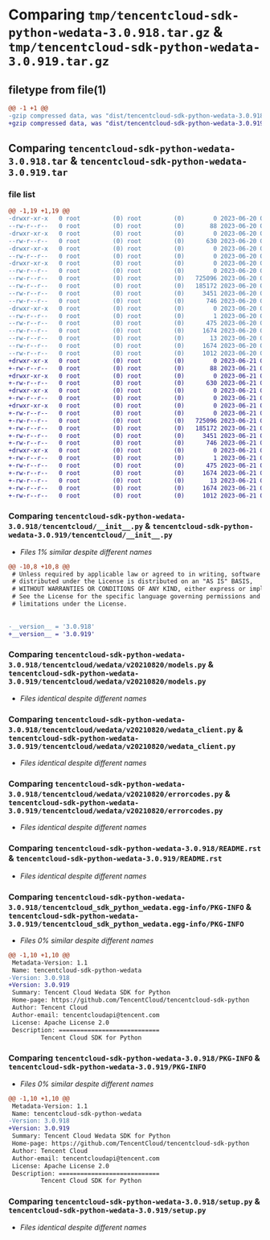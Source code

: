 # Comparing `tmp/tencentcloud-sdk-python-wedata-3.0.918.tar.gz` & `tmp/tencentcloud-sdk-python-wedata-3.0.919.tar.gz`

## filetype from file(1)

```diff
@@ -1 +1 @@
-gzip compressed data, was "dist/tencentcloud-sdk-python-wedata-3.0.918.tar", last modified: Tue Jun 20 02:52:57 2023, max compression
+gzip compressed data, was "dist/tencentcloud-sdk-python-wedata-3.0.919.tar", last modified: Wed Jun 21 00:40:59 2023, max compression
```

## Comparing `tencentcloud-sdk-python-wedata-3.0.918.tar` & `tencentcloud-sdk-python-wedata-3.0.919.tar`

### file list

```diff
@@ -1,19 +1,19 @@
-drwxr-xr-x   0 root         (0) root         (0)        0 2023-06-20 02:52:57.000000 tencentcloud-sdk-python-wedata-3.0.918/
--rw-r--r--   0 root         (0) root         (0)       88 2023-06-20 02:52:57.000000 tencentcloud-sdk-python-wedata-3.0.918/setup.cfg
-drwxr-xr-x   0 root         (0) root         (0)        0 2023-06-20 02:52:57.000000 tencentcloud-sdk-python-wedata-3.0.918/tencentcloud/
--rw-r--r--   0 root         (0) root         (0)      630 2023-06-20 02:52:57.000000 tencentcloud-sdk-python-wedata-3.0.918/tencentcloud/__init__.py
-drwxr-xr-x   0 root         (0) root         (0)        0 2023-06-20 02:52:57.000000 tencentcloud-sdk-python-wedata-3.0.918/tencentcloud/wedata/
--rw-r--r--   0 root         (0) root         (0)        0 2023-06-20 02:52:57.000000 tencentcloud-sdk-python-wedata-3.0.918/tencentcloud/wedata/__init__.py
-drwxr-xr-x   0 root         (0) root         (0)        0 2023-06-20 02:52:57.000000 tencentcloud-sdk-python-wedata-3.0.918/tencentcloud/wedata/v20210820/
--rw-r--r--   0 root         (0) root         (0)        0 2023-06-20 02:52:57.000000 tencentcloud-sdk-python-wedata-3.0.918/tencentcloud/wedata/v20210820/__init__.py
--rw-r--r--   0 root         (0) root         (0)   725096 2023-06-20 02:52:57.000000 tencentcloud-sdk-python-wedata-3.0.918/tencentcloud/wedata/v20210820/models.py
--rw-r--r--   0 root         (0) root         (0)   185172 2023-06-20 02:52:57.000000 tencentcloud-sdk-python-wedata-3.0.918/tencentcloud/wedata/v20210820/wedata_client.py
--rw-r--r--   0 root         (0) root         (0)     3451 2023-06-20 02:52:57.000000 tencentcloud-sdk-python-wedata-3.0.918/tencentcloud/wedata/v20210820/errorcodes.py
--rw-r--r--   0 root         (0) root         (0)      746 2023-06-20 02:52:57.000000 tencentcloud-sdk-python-wedata-3.0.918/README.rst
-drwxr-xr-x   0 root         (0) root         (0)        0 2023-06-20 02:52:57.000000 tencentcloud-sdk-python-wedata-3.0.918/tencentcloud_sdk_python_wedata.egg-info/
--rw-r--r--   0 root         (0) root         (0)        1 2023-06-20 02:52:57.000000 tencentcloud-sdk-python-wedata-3.0.918/tencentcloud_sdk_python_wedata.egg-info/dependency_links.txt
--rw-r--r--   0 root         (0) root         (0)      475 2023-06-20 02:52:57.000000 tencentcloud-sdk-python-wedata-3.0.918/tencentcloud_sdk_python_wedata.egg-info/SOURCES.txt
--rw-r--r--   0 root         (0) root         (0)     1674 2023-06-20 02:52:57.000000 tencentcloud-sdk-python-wedata-3.0.918/tencentcloud_sdk_python_wedata.egg-info/PKG-INFO
--rw-r--r--   0 root         (0) root         (0)       13 2023-06-20 02:52:57.000000 tencentcloud-sdk-python-wedata-3.0.918/tencentcloud_sdk_python_wedata.egg-info/top_level.txt
--rw-r--r--   0 root         (0) root         (0)     1674 2023-06-20 02:52:57.000000 tencentcloud-sdk-python-wedata-3.0.918/PKG-INFO
--rw-r--r--   0 root         (0) root         (0)     1012 2023-06-20 02:52:57.000000 tencentcloud-sdk-python-wedata-3.0.918/setup.py
+drwxr-xr-x   0 root         (0) root         (0)        0 2023-06-21 00:40:59.000000 tencentcloud-sdk-python-wedata-3.0.919/
+-rw-r--r--   0 root         (0) root         (0)       88 2023-06-21 00:40:59.000000 tencentcloud-sdk-python-wedata-3.0.919/setup.cfg
+drwxr-xr-x   0 root         (0) root         (0)        0 2023-06-21 00:40:59.000000 tencentcloud-sdk-python-wedata-3.0.919/tencentcloud/
+-rw-r--r--   0 root         (0) root         (0)      630 2023-06-21 00:40:59.000000 tencentcloud-sdk-python-wedata-3.0.919/tencentcloud/__init__.py
+drwxr-xr-x   0 root         (0) root         (0)        0 2023-06-21 00:40:59.000000 tencentcloud-sdk-python-wedata-3.0.919/tencentcloud/wedata/
+-rw-r--r--   0 root         (0) root         (0)        0 2023-06-21 00:40:59.000000 tencentcloud-sdk-python-wedata-3.0.919/tencentcloud/wedata/__init__.py
+drwxr-xr-x   0 root         (0) root         (0)        0 2023-06-21 00:40:59.000000 tencentcloud-sdk-python-wedata-3.0.919/tencentcloud/wedata/v20210820/
+-rw-r--r--   0 root         (0) root         (0)        0 2023-06-21 00:40:59.000000 tencentcloud-sdk-python-wedata-3.0.919/tencentcloud/wedata/v20210820/__init__.py
+-rw-r--r--   0 root         (0) root         (0)   725096 2023-06-21 00:40:59.000000 tencentcloud-sdk-python-wedata-3.0.919/tencentcloud/wedata/v20210820/models.py
+-rw-r--r--   0 root         (0) root         (0)   185172 2023-06-21 00:40:59.000000 tencentcloud-sdk-python-wedata-3.0.919/tencentcloud/wedata/v20210820/wedata_client.py
+-rw-r--r--   0 root         (0) root         (0)     3451 2023-06-21 00:40:59.000000 tencentcloud-sdk-python-wedata-3.0.919/tencentcloud/wedata/v20210820/errorcodes.py
+-rw-r--r--   0 root         (0) root         (0)      746 2023-06-21 00:40:59.000000 tencentcloud-sdk-python-wedata-3.0.919/README.rst
+drwxr-xr-x   0 root         (0) root         (0)        0 2023-06-21 00:40:59.000000 tencentcloud-sdk-python-wedata-3.0.919/tencentcloud_sdk_python_wedata.egg-info/
+-rw-r--r--   0 root         (0) root         (0)        1 2023-06-21 00:40:59.000000 tencentcloud-sdk-python-wedata-3.0.919/tencentcloud_sdk_python_wedata.egg-info/dependency_links.txt
+-rw-r--r--   0 root         (0) root         (0)      475 2023-06-21 00:40:59.000000 tencentcloud-sdk-python-wedata-3.0.919/tencentcloud_sdk_python_wedata.egg-info/SOURCES.txt
+-rw-r--r--   0 root         (0) root         (0)     1674 2023-06-21 00:40:59.000000 tencentcloud-sdk-python-wedata-3.0.919/tencentcloud_sdk_python_wedata.egg-info/PKG-INFO
+-rw-r--r--   0 root         (0) root         (0)       13 2023-06-21 00:40:59.000000 tencentcloud-sdk-python-wedata-3.0.919/tencentcloud_sdk_python_wedata.egg-info/top_level.txt
+-rw-r--r--   0 root         (0) root         (0)     1674 2023-06-21 00:40:59.000000 tencentcloud-sdk-python-wedata-3.0.919/PKG-INFO
+-rw-r--r--   0 root         (0) root         (0)     1012 2023-06-21 00:40:59.000000 tencentcloud-sdk-python-wedata-3.0.919/setup.py
```

### Comparing `tencentcloud-sdk-python-wedata-3.0.918/tencentcloud/__init__.py` & `tencentcloud-sdk-python-wedata-3.0.919/tencentcloud/__init__.py`

 * *Files 1% similar despite different names*

```diff
@@ -10,8 +10,8 @@
 # Unless required by applicable law or agreed to in writing, software
 # distributed under the License is distributed on an "AS IS" BASIS,
 # WITHOUT WARRANTIES OR CONDITIONS OF ANY KIND, either express or implied.
 # See the License for the specific language governing permissions and
 # limitations under the License.
 
 
-__version__ = '3.0.918'
+__version__ = '3.0.919'
```

### Comparing `tencentcloud-sdk-python-wedata-3.0.918/tencentcloud/wedata/v20210820/models.py` & `tencentcloud-sdk-python-wedata-3.0.919/tencentcloud/wedata/v20210820/models.py`

 * *Files identical despite different names*

### Comparing `tencentcloud-sdk-python-wedata-3.0.918/tencentcloud/wedata/v20210820/wedata_client.py` & `tencentcloud-sdk-python-wedata-3.0.919/tencentcloud/wedata/v20210820/wedata_client.py`

 * *Files identical despite different names*

### Comparing `tencentcloud-sdk-python-wedata-3.0.918/tencentcloud/wedata/v20210820/errorcodes.py` & `tencentcloud-sdk-python-wedata-3.0.919/tencentcloud/wedata/v20210820/errorcodes.py`

 * *Files identical despite different names*

### Comparing `tencentcloud-sdk-python-wedata-3.0.918/README.rst` & `tencentcloud-sdk-python-wedata-3.0.919/README.rst`

 * *Files identical despite different names*

### Comparing `tencentcloud-sdk-python-wedata-3.0.918/tencentcloud_sdk_python_wedata.egg-info/PKG-INFO` & `tencentcloud-sdk-python-wedata-3.0.919/tencentcloud_sdk_python_wedata.egg-info/PKG-INFO`

 * *Files 0% similar despite different names*

```diff
@@ -1,10 +1,10 @@
 Metadata-Version: 1.1
 Name: tencentcloud-sdk-python-wedata
-Version: 3.0.918
+Version: 3.0.919
 Summary: Tencent Cloud Wedata SDK for Python
 Home-page: https://github.com/TencentCloud/tencentcloud-sdk-python
 Author: Tencent Cloud
 Author-email: tencentcloudapi@tencent.com
 License: Apache License 2.0
 Description: ============================
         Tencent Cloud SDK for Python
```

### Comparing `tencentcloud-sdk-python-wedata-3.0.918/PKG-INFO` & `tencentcloud-sdk-python-wedata-3.0.919/PKG-INFO`

 * *Files 0% similar despite different names*

```diff
@@ -1,10 +1,10 @@
 Metadata-Version: 1.1
 Name: tencentcloud-sdk-python-wedata
-Version: 3.0.918
+Version: 3.0.919
 Summary: Tencent Cloud Wedata SDK for Python
 Home-page: https://github.com/TencentCloud/tencentcloud-sdk-python
 Author: Tencent Cloud
 Author-email: tencentcloudapi@tencent.com
 License: Apache License 2.0
 Description: ============================
         Tencent Cloud SDK for Python
```

### Comparing `tencentcloud-sdk-python-wedata-3.0.918/setup.py` & `tencentcloud-sdk-python-wedata-3.0.919/setup.py`

 * *Files identical despite different names*

